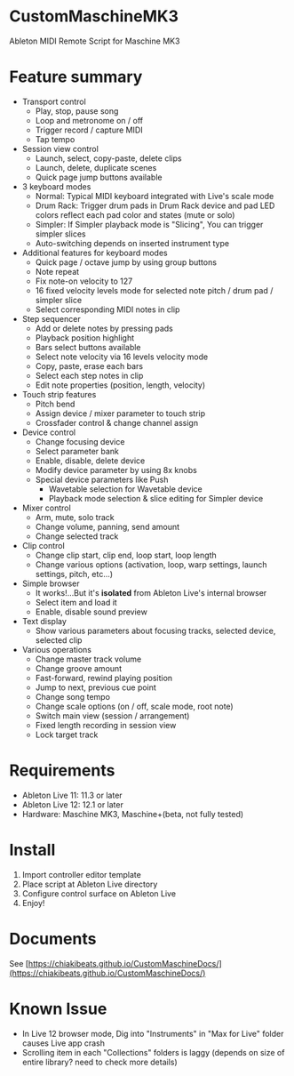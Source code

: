 # CustomMaschineMK3
Ableton MIDI Remote Script for Maschine MK3

# Feature summary
* Transport control
    * Play, stop, pause song
    * Loop and metronome on / off
    * Trigger record / capture MIDI
    * Tap tempo
* Session view control
    * Launch, select, copy-paste, delete clips
    * Launch, delete, duplicate scenes
    * Quick page jump buttons available
* 3 keyboard modes
    * Normal: Typical MIDI keyboard integrated with Live's scale mode
    * Drum Rack: Trigger drum pads in Drum Rack device and pad LED colors reflect each pad color and states (mute or solo)
    * Simpler: If Simpler playback mode is "Slicing", You can trigger simpler slices
    * Auto-switching depends on inserted instrument type
* Additional features for keyboard modes
    * Quick page / octave jump by using group buttons
    * Note repeat
    * Fix note-on velocity to 127
    * 16 fixed velocity levels mode for selected note pitch / drum pad / simpler slice
    * Select corresponding MIDI notes in clip
* Step sequencer
    * Add or delete notes by pressing pads
    * Playback position highlight
    * Bars select buttons available
    * Select note velocity via 16 levels velocity mode
    * Copy, paste, erase each bars
    * Select each step notes in clip
    * Edit note properties (position, length, velocity)
* Touch strip features
    * Pitch bend
    * Assign device / mixer parameter to touch strip
    * Crossfader control & change channel assign
* Device control
    * Change focusing device
    * Select parameter bank
    * Enable, disable, delete device
    * Modify device parameter by using 8x knobs
    * Special device parameters like Push
        * Wavetable selection for Wavetable device
        * Playback mode selection & slice editing for Simpler device
* Mixer control
    * Arm, mute, solo track
    * Change volume, panning, send amount
    * Change selected track
* Clip control
    * Change clip start, clip end, loop start, loop length
    * Change various options (activation, loop, warp settings, launch settings, pitch, etc…)
* Simple browser
    * It works!…But it's **isolated** from Ableton Live's internal browser
    * Select item and load it
    * Enable, disable sound preview
* Text display
    * Show various parameters about focusing tracks, selected device, selected clip
* Various operations
    * Change master track volume
    * Change groove amount
    * Fast-forward, rewind playing position
    * Jump to next, previous cue point
    * Change song tempo
    * Change scale options (on / off, scale mode, root note)
    * Switch main view (session / arrangement)
    * Fixed length recording in session view
    * Lock target track

# Requirements
* Ableton Live 11: 11.3 or later
* Ableton Live 12: 12.1 or later
* Hardware: Maschine MK3, Maschine+(beta, not fully tested)

# Install
1. Import controller editor template
2. Place script at Ableton Live directory
3. Configure control surface on Ableton Live
4. Enjoy!

# Documents
See [https://chiakibeats.github.io/CustomMaschineDocs/](https://chiakibeats.github.io/CustomMaschineDocs/)

# Known Issue
* In Live 12 browser mode, Dig into "Instruments" in "Max for Live" folder causes Live app crash
* Scrolling item in each "Collections" folders is laggy (depends on size of entire library? need to check more details)
